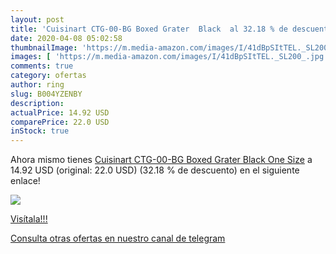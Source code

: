 ```yaml
---
layout: post
title: 'Cuisinart CTG-00-BG Boxed Grater  Black  al 32.18 % de descuento'
date: 2020-04-08 05:02:58
thumbnailImage: 'https://m.media-amazon.com/images/I/41dBpSItTEL._SL200_.jpg'
images: [ 'https://m.media-amazon.com/images/I/41dBpSItTEL._SL200_.jpg' ]
comments: true
category: ofertas
author: ring
slug: B004YZENBY
description:
actualPrice: 14.92 USD
comparePrice: 22.0 USD
inStock: true
---
```


Ahora mismo tienes [Cuisinart CTG-00-BG Boxed Grater  Black  One Size](https://www.amazon.com/dp/B004YZENBY/?tag=redken08-20) a 14.92 USD (original: 22.0 USD) (32.18 %  de descuento) en el siguiente enlace!

[![](https://m.media-amazon.com/images/I/41dBpSItTEL._SL200_.jpg)](https://www.amazon.com/dp/B004YZENBY/?tag=redken08-20)

[Visítala!!!](https://www.amazon.com/dp/B004YZENBY/?tag=redken08-20)

[Consulta otras ofertas en nuestro canal de telegram](https://t.me/s/ofertas25)
